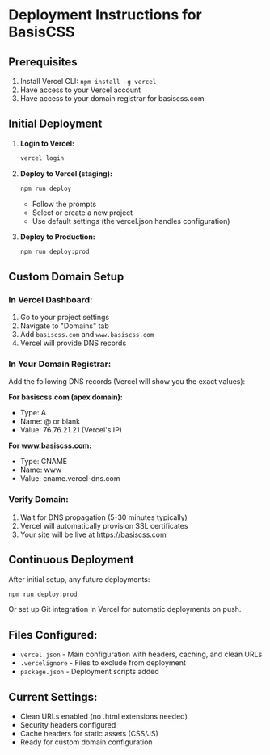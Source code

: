 # Deployment Instructions for BasisCSS

## Prerequisites
1. Install Vercel CLI: `npm install -g vercel`
2. Have access to your Vercel account
3. Have access to your domain registrar for basiscss.com

## Initial Deployment

1. **Login to Vercel:**
   ```bash
   vercel login
   ```

2. **Deploy to Vercel (staging):**
   ```bash
   npm run deploy
   ```
   - Follow the prompts
   - Select or create a new project
   - Use default settings (the vercel.json handles configuration)

3. **Deploy to Production:**
   ```bash
   npm run deploy:prod
   ```

## Custom Domain Setup

### In Vercel Dashboard:
1. Go to your project settings
2. Navigate to "Domains" tab
3. Add `basiscss.com` and `www.basiscss.com`
4. Vercel will provide DNS records

### In Your Domain Registrar:
Add the following DNS records (Vercel will show you the exact values):

**For basiscss.com (apex domain):**
- Type: A
- Name: @ or blank
- Value: 76.76.21.21 (Vercel's IP)

**For www.basiscss.com:**
- Type: CNAME
- Name: www
- Value: cname.vercel-dns.com

### Verify Domain:
1. Wait for DNS propagation (5-30 minutes typically)
2. Vercel will automatically provision SSL certificates
3. Your site will be live at https://basiscss.com

## Continuous Deployment

After initial setup, any future deployments:
```bash
npm run deploy:prod
```

Or set up Git integration in Vercel for automatic deployments on push.

## Files Configured:
- `vercel.json` - Main configuration with headers, caching, and clean URLs
- `.vercelignore` - Files to exclude from deployment
- `package.json` - Deployment scripts added

## Current Settings:
- Clean URLs enabled (no .html extensions needed)
- Security headers configured
- Cache headers for static assets (CSS/JS)
- Ready for custom domain configuration